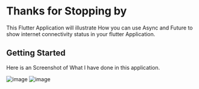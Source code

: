 # Thanks for Stopping by

This Flutter Application will illustrate How you can use Async and Future to show internet connectivity status in your flutter Application.

## Getting Started

Here is an Screenshot of What I have done in this application.

![image](https://user-images.githubusercontent.com/13075784/74098842-cc8def00-4b42-11ea-983c-19bbe474c7c2.png) ![image](https://user-images.githubusercontent.com/13075784/74098859-03fc9b80-4b43-11ea-9bb7-a70d87058b92.png)
